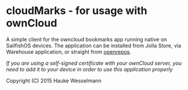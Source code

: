 # cloudMarks - for usage with ownCloud

A simple client for the owncloud bookmarks app running native on SailfishOS devices.
The application can be installed from Jolla Store, via Warehouse application, or straight from [openrepos](https://openrepos.net/content/hwesselmann/cloudmarks).

_If you are using a self-signed certificate with your ownCloud server, you need to add it to your device in order to use this application properly_

Copyright (C) 2015 Hauke Wesselmann
